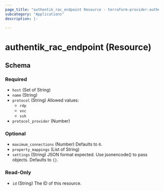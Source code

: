 ```yaml
---
page_title: "authentik_rac_endpoint Resource - terraform-provider-authentik"
subcategory: "Applications"
description: |-
  
---
```


# authentik_rac_endpoint (Resource)





<!-- schema generated by tfplugindocs -->
## Schema

### Required

- `host` (Set of String)
- `name` (String)
- `protocol` (String) Allowed values:
  - `rdp`
  - `vnc`
  - `ssh`
- `protocol_provider` (Number)

### Optional

- `maximum_connections` (Number) Defaults to `0`.
- `property_mappings` (List of String)
- `settings` (String) JSON format expected. Use jsonencode() to pass objects. Defaults to `{}`.

### Read-Only

- `id` (String) The ID of this resource.
